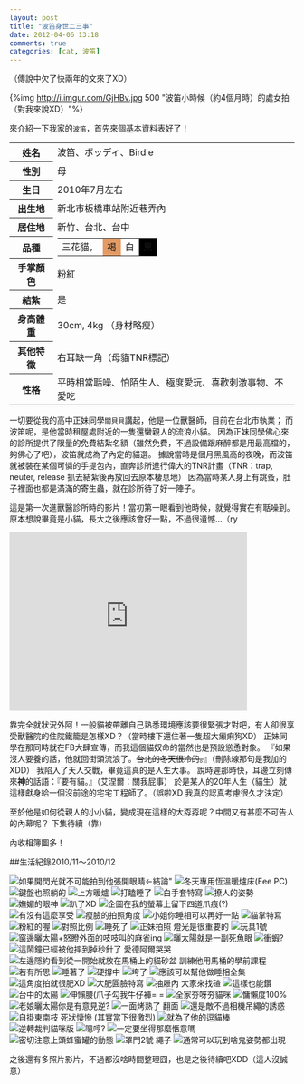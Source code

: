 ```yaml
---
layout: post
title: "波笛身世二三事"
date: 2012-04-06 13:18
comments: true
categories: [cat, 波笛] 
---
```

（傳說中欠了快兩年的文來了XD）

{%img http://i.imgur.com/GjHBv.jpg 500 "波笛小時候（約4個月時）的處女拍（對我來說XD）"%}

來介紹一下我家的`波笛`，首先來個基本資料表好了！

<table style="border-spacing: 3px;">
<tr>
	<th>姓名</th>
	<td>波笛、ボッディ、Birdie</td>
</tr>
<tr>
	<th>性別</th>
		<td>母</td>
</tr>
<tr>
	<th>生日</th>
	<td>2010年7月左右</td>
</tr>
<tr>
	<th>出生地</th>
	<td>新北市板橋車站附近巷弄內</td>
</tr>
<tr>
	<th>居住地</th>
	<td>新竹、台北、台中</td>
</tr>
<tr>
	<th>品種</th>
	<td style="line-height: 1;">
		<table style="display:inline-block;border:none;background:none;margin:0;"><tr>
			<td>三花貓，</td>
			<td style="background:rgb(227,155,102);">褐</td>
			<td style="background:white;">白</td>
			<td style="background:black;">黑</td>
		</tr></table>
	</td>
</tr>
<tr><th>手掌顏色</th><td>粉紅</td></tr>
<tr><th>結紮</th><td>是</td></tr>
<tr><th>身高體重</th><td>30cm, 4kg （身材略瘦）</td></tr>
<tr><th>其他特徵</th><td>右耳缺一角（母貓TNR標記）</td></tr>
<tr><th>性格</th><td>平時相當聒噪、怕陌生人、極度愛玩、喜歡刺激事物、不愛吃</td></tr>
</table>

一切要從我的高中正妹同學`關貝貝`講起，他是一位獸醫師，目前在台北市執業；
而波笛呢，是他當時租屋處附近的一隻還蠻親人的流浪小貓。
因為正妹同學佛心來的診所提供了限量的免費結紮名額（雖然免費，不過設備跟麻醉都是用最高檔的，夠佛心了吧），波笛就成為了內定的貓選。
據說當時是個月黑風高的夜晚，而波笛就被裝在某個可憐的手提包內，直奔診所進行偉大的TNR計畫（TNR：trap, neuter, release 抓去結紮後再放回去原本棲息地）
因為當時某人身上有跳蚤，肚子裡面也都是滿滿的寄生蟲，就在診所待了好一陣子。

這是第一次進獸醫診所時的影片！當初第一眼看到他時候，就覺得實在有聒噪到。原本想說畢竟是小貓，長大之後應該會好一點，不過很遺憾…（ry
<iframe width="420" height="315" src="http://www.youtube.com/embed/nNCZwmXw3LI?rel=0" frameborder="0" allowfullscreen></iframe>

靠完全就狀況外阿！一般貓被帶離自己熟悉環境應該要很緊張才對吧，有人卻很享受獸醫院的住院鐵籠是怎樣XD？（當時樓下還住著一隻超大癩痢狗XD）
正妹同學在那同時就在FB大肆宣傳，而我這個貓奴命的當然也是預設慫恿對象。
『如果沒人要養的話，他就回街頭流浪了。<del>台北的冬天很冷的。</del>』（刪除線那句是我加的XDD）
我陷入了天人交戰，畢竟這真的是人生大事。
說時遲那時快，耳邊立刻傳來**神**的話語：『要有貓。』（艾涅爾‎：關我屁事）
於是某人的20年人生（貓生）就這樣獻身給一個沒前途的宅宅工程師了。（誤啦XD 我真的認真考慮很久才決定）  

至於他是如何從親人的小小貓，變成現在這樣的大孬孬呢？中間又有甚麼不可告人的內幕呢？
下集待續（靠）

內收相簿圖多！
<!--more-->
##生活紀錄2010/11～2010/12
<div class="gallery">
<img src="http://i.imgur.com/GjHBv.jpg" alt= 如果開閃光就不可能拍到他張開眼睛←結論" />
<img src="http://i.imgur.com/PCa3E.jpg" alt="冬天專用恆溫暖爐床(Eee PC)" />
<img src="http://i.imgur.com/TWqqA.jpg" alt="鍵盤也照躺的" />
<img src="http://i.imgur.com/WMWX2.jpg" alt="上方暖爐" />
<img src="http://i.imgur.com/Njg9l.jpg" alt="打瞌睡了" />
<img src="http://i.imgur.com/7VTdr.jpg" alt="白手套特寫" />
<img src="http://i.imgur.com/scspb.jpg" alt="撩人的姿勢" />
<img src="http://i.imgur.com/IIy7A.jpg" alt="嫵媚的眼神" />
<img src="http://i.imgur.com/AAm56.jpg" alt="趴了XD" />
<img src="http://i.imgur.com/I2Ai2.jpg" alt="企圖在我的螢幕上留下四道爪痕(?)" />
<img src="http://i.imgur.com/XYyGP.jpg" alt="有沒有這麼享受" />
<img src="http://i.imgur.com/C8IBl.jpg" alt="瘦臉的拍照角度" />
<img src="http://i.imgur.com/GC3aM.jpg" alt="小姐你睡相可以再好一點" />
<img src="http://i.imgur.com/kjvZa.jpg" alt="貓掌特寫" />
<img src="http://i.imgur.com/B7LdS.jpg" alt="粉紅的喔" />
<img src="http://i.imgur.com/z4fdm.jpg" alt="對照比例" />
<img src="http://i.imgur.com/QuQnn.jpg" alt="睡死了" />
<img src="http://i.imgur.com/xXwNO.jpg" alt="正妹拍照 燈光是很重要的" />
<img src="http://i.imgur.com/A0kMr.jpg" alt="玩具1號" />
<img src="http://i.imgur.com/Ds9Oz.jpg" alt="窗邊曬太陽+怒瞪外面的吱吱叫的麻雀ing" />
<img src="http://i.imgur.com/sOyNG.jpg" alt="曬太陽就是一副死魚眼" />
<img src="http://i.imgur.com/SS8OR.jpg" alt="衝蝦?" />
<img src="http://i.imgur.com/vEbqs.jpg" alt="這鬧鐘已經被他摔到掉秒針了 愛德阿爾哭哭" />
<img src="http://i.imgur.com/TLcWD.jpg" alt="左邊隱約看到從一開始就放在馬桶上的貓砂盆  訓練他用馬桶的學前課程" />
<img src="http://i.imgur.com/njhw2.jpg" alt="若有所思" />
<img src="http://i.imgur.com/qsTvz.jpg" alt="睡著了" />
<img src="http://i.imgur.com/FyKf3.jpg" alt="硬撐中" />
<img src="http://i.imgur.com/dB8Fj.jpg" alt="垮了" />
<img src="http://i.imgur.com/iR9EU.jpg" alt="應該可以幫他做睡相全集" />
<img src="http://i.imgur.com/kMIo4.jpg" alt="這角度拍就很肥XD" />
<img src="http://i.imgur.com/ylJoR.jpg" alt="大肥圓臉特寫" />
<img src="http://i.imgur.com/6jZX8.jpg" alt="抽屜內 大家來找碴" />
<img src="http://i.imgur.com/yBbbc.jpg" alt="這樣也能鑽" />
<img src="http://i.imgur.com/31pqk.jpg" alt="台中的太陽" />
<img src="http://i.imgur.com/z7FFL.jpg" alt="伸懶腰(爪子勾我牛仔褲= =" />
<img src="http://i.imgur.com/uxFlL.jpg" alt="全家夯呀夯貓咪" />
<img src="http://i.imgur.com/xQ2cZ.jpg" alt="慵懶度100%" />
<img src="http://i.imgur.com/Udqe6.jpg" alt="老娘曬太陽你是有意見逆?" />
<img src="http://i.imgur.com/idW29.jpg" alt="一面烤熟了 翻面" />
<img src="http://i.imgur.com/teRU0.jpg" alt="還是敵不過相機吊繩的誘惑" />
<img src="http://i.imgur.com/ZzvjN.jpg" alt="自掛東南枝 死狀悽慘 (其實當下很激烈)" />
<img src="http://i.imgur.com/1L7ZZ.jpg" alt="就為了他的逗貓棒" />
<img src="http://i.imgur.com/WVg9j.jpg" alt="逆轉裁判貓咪版" />
<img src="http://i.imgur.com/3ePMb.jpg" alt="嗯哼?" />
<img src="http://i.imgur.com/LOdK3.jpg" alt="一定要坐得那麼愜意嗎" />
<img src="http://i.imgur.com/5hrFL.jpg" alt="密切注意上頭蜂蜜罐的動態" />
<img src="http://i.imgur.com/Gm3J1.jpg" alt="罩門2號 繩子" />
<img src="http://i.imgur.com/6fNkY.jpg" alt="通常可以玩到啥鬼姿勢都出現" />
</div>

之後還有多照片影片，不過都沒啥時間整理囧，也是之後待續吧XDD（這人沒誠意）
